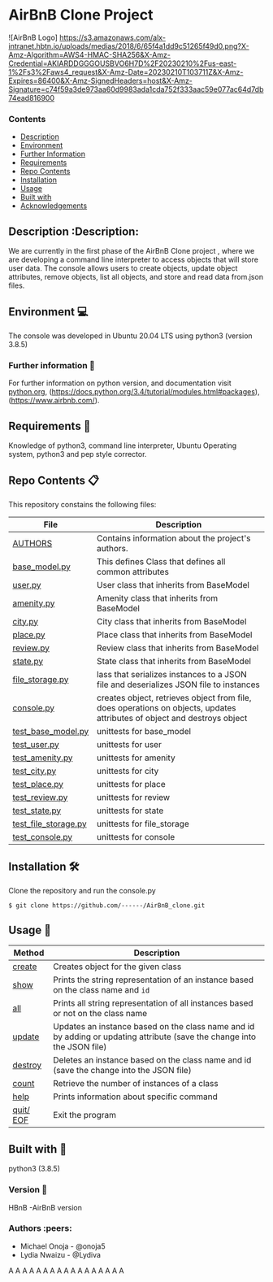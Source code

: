 # AirBnB Clone Project
![AirBnB Logo] https://s3.amazonaws.com/alx-intranet.hbtn.io/uploads/medias/2018/6/65f4a1dd9c51265f49d0.png?X-Amz-Algorithm=AWS4-HMAC-SHA256&X-Amz-Credential=AKIARDDGGGOUSBVO6H7D%2F20230210%2Fus-east-1%2Fs3%2Faws4_request&X-Amz-Date=20230210T103711Z&X-Amz-Expires=86400&X-Amz-SignedHeaders=host&X-Amz-Signature=c74f59a3de973aa60d9983ada1cda752f333aac59e077ac64d7db74ead816900

### Contents

- [Description](#Description)
- [Environment](#Environment)
- [Further Information](#Furtherinformation)
- [Requirements](#Requirements)
- [Repo Contents](#FileContents)
- [Installation](#Installation)
- [Usage](#Usage)
- [Built with](#Built-with)
- [Acknowledgements](#Acknowledgements)

## Description :Description:
We are currently in the first phase of the AirBnB Clone project , where we are developing a command line interpreter to access objects that will store user data. The console allows users to create objects, update object attributes, remove objects, list all objects, and store and read data from.json files.

## Environment :computer:
The console was developed in Ubuntu 20.04 LTS using python3 (version 3.8.5)

### Further information :bookmark_tabs:
For further information on python version, and documentation visit [python.org](https://www.python.org/), (https://docs.python.org/3.4/tutorial/modules.html#packages), (https://www.airbnb.com/).

## Requirements :memo:
Knowledge of python3, command line interpreter, Ubuntu Operating system, python3 and pep style corrector.

## Repo Contents :clipboard:
This repository constains the following files:

|   **File**   |   **Description**   |
| -------------- | --------------------- |
|[AUTHORS](./AUTHORS) | Contains information about the project's authors. |
|[base_model.py](./models/base_model.py) | This defines Class that defines all common attributes|
|[user.py](./models/user.py) | User class that inherits from BaseModel |
|[amenity.py](./models/amenity.py) | Amenity class that inherits from BaseModel |
|[city.py](./models/city.py)| City class that inherits from BaseModel |
|[place.py](./models/place.py)| Place class that inherits from BaseModel |
|[review.py](./models/review.py) | Review class that inherits from BaseModel |
|[state.py](./models/state.py) | State class that inherits from BaseModel |
|[file_storage.py](./models/engine/file_storage.py) | lass that serializes instances to a JSON file and deserializes JSON file to instances |
|[console.py](./console.py) | creates object, retrieves object from file, does operations on objects, updates attributes of object and destroys object |
|[test_base_model.py](./tests/test_models/test_base_model.py) | unittests for base_model |
|[test_user.py](./tests/test_models/test_user.py) | unittests for user |
|[test_amenity.py](./tests/test_models/test_amenity.py) | unittests for amenity |
|[test_city.py](./tests/test_models/test_city.py) | unittests for city |
|[test_place.py](./tests/test_models/test_place.py) | unittests for place |
|[test_review.py](./tests/test_models/test_review.py) | unittests for review |
|[test_state.py](./tests/test_models/test_state.py) | unittests for state |
|[test_file_storage.py](./tests/test_models/test_engine/test_file_storage.py) | unittests for file_storage |
|[test_console.py](./tests/test_console.py) | unittests for console |


## Installation :hammer_and_wrench:
Clone the repository and run the console.py
```
$ git clone https://github.com/------/AirBnB_clone.git
```

## Usage :wrench:

|   **Method**   |   **Description**   |
| -------------- | --------------------- |
|[create](./console.py) | Creates object for the given class |
|[show](./console.py) | Prints the string representation of an instance based on the class name and `id` |
|[all](./console.py) | Prints all string representation of all instances based or not on the class name |
|[update](./console.py) | Updates an instance based on the class name and id by adding or updating attribute (save the change into the JSON file) |
|[destroy](./console.py)| Deletes an instance based on the class name and id (save the change into the JSON file) |
|[count](./console.py)| Retrieve the number of instances of a class |
|[help](./console.py)| Prints information about specific command |
|[quit/ EOF](./console.py)| Exit the program |


## Built with :bookmark_tabs:
python3 (3.8.5)

### Version :pushpin:
HBnB -AirBnB version

### Authors :peers:
* Michael Onoja - @onoja5
* Lydia Nwaizu - @Lydiva


A
A
A
A
A
A
A
A
A
A
A
A
A
A
A
A
A

